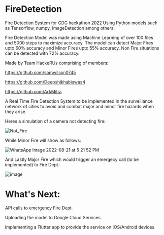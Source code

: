 # FireDetection
Fire Detection System for GDG hackathon 2022
Using Python models such as Tensorflow, numpy, ImageDetection among others.

Fire Detection Model was made using Machine Learning of over 100 files and 5000 steps to maximize accuracy.
The model can detect Major Fires upto 60% accuracy and Minor Fires upto 55% accuracy.
Non Fire situations can be detected with 72% accuracy.

Made by Team HackeRUs comprising of members: 

https://github.com/samwilson0745

https://github.com/Deepshikhabiswas4

https://github.com/ArkMitra


A Real Time Fire Detection System to be implemented in the surveillance network of cities to avoid and combat major and minor fire hazards when they arise.

Heres a simulation of a camera not detecting fire:

![Not_Fire](https://user-images.githubusercontent.com/83553018/185789067-ef0b712e-3c0b-483b-b6d5-9b29c83bc6e2.jpeg)


While Minor Fire will show as follows:

![WhatsApp Image 2022-08-21 at 5 21 52 PM](https://user-images.githubusercontent.com/83553018/185790036-26d3eb48-202f-431a-baa8-f1dfd3c7e73f.jpeg)

And Lastly Major Fire which would trigger an emergecy call (to be implemented) to Fire Dept.:

![image](https://user-images.githubusercontent.com/83553018/185789905-272dda56-58c2-4196-b761-573d25669f72.png)

# What's Next:

API calls to emergency Fire Dept.

Uploading the model to Google Cloud Services.

Implementing a Flutter app to provide the service on IOS/Android devices.
